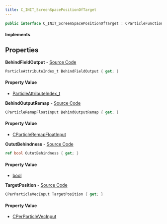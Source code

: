 ```yaml
---
title: C_INIT_ScreenSpacePositionOfTarget
---
```


```csharp
public interface C_INIT_ScreenSpacePositionOfTarget : CParticleFunctionInitializer, CParticleFunction, ISchemaClass<CParticleFunction>, ISchemaClass<CParticleFunctionInitializer>, ISchemaClass<C_INIT_ScreenSpacePositionOfTarget>, ISchemaField, ISchemaClass, INativeHandle
```

#### Implements

## Properties

**BehindFieldOutput** - [Source Code](https://github.com/swiftly-solution/swiftlys2/blob/master/managed/src/SwiftlyS2.Generated/Schemas/Interfaces/C_INIT_ScreenSpacePositionOfTarget.cs#L20)

```csharp
ParticleAttributeIndex_t BehindFieldOutput { get; }
```

#### Property Value

- [ParticleAttributeIndex_t](/docs/api/shared/schemadefinitions/particleattributeindex_t)

**BehindOutputRemap** - [Source Code](https://github.com/swiftly-solution/swiftlys2/blob/master/managed/src/SwiftlyS2.Generated/Schemas/Interfaces/C_INIT_ScreenSpacePositionOfTarget.cs#L22)

```csharp
CParticleRemapFloatInput BehindOutputRemap { get; }
```

#### Property Value

- [CParticleRemapFloatInput](/docs/api/shared/schemadefinitions/cparticleremapfloatinput)

**OututBehindness** - [Source Code](https://github.com/swiftly-solution/swiftlys2/blob/master/managed/src/SwiftlyS2.Generated/Schemas/Interfaces/C_INIT_ScreenSpacePositionOfTarget.cs#L18)

```csharp
ref bool OututBehindness { get; }
```

#### Property Value

- [bool](https://learn.microsoft.com/dotnet/api/system.boolean)

**TargetPosition** - [Source Code](https://github.com/swiftly-solution/swiftlys2/blob/master/managed/src/SwiftlyS2.Generated/Schemas/Interfaces/C_INIT_ScreenSpacePositionOfTarget.cs#L16)

```csharp
CPerParticleVecInput TargetPosition { get; }
```

#### Property Value

- [CPerParticleVecInput](/docs/api/shared/schemadefinitions/cperparticlevecinput)


